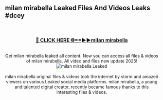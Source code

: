 ## milan mirabella Leaked Files And Videos Leaks #dcey
<br>
<div align="center">
<h3><a href="https://watchclip.my.id/milan mirabella" rel="nofollow">🔴 CLICK HERE 🌐==►►milan mirabella</a></h3>
<br>
Get milan mirabella leaked all content. Now you can access all files & videos of milan mirabella. All video and files new update 2025!
<br>
<a href="https://watchclip.my.id/milan mirabella" rel="nofollow" data-target="animated-image.originalLink"><img src="https://i.ibb.co.com/WyWwxjT/player-gif2.gif" alt="milan mirabella Leaked" style="max-width: 100%; display: inline-block;" data-target="animated-image.originalImage"></a>
<br><br>
milan mirabella original files & videos took the internet by storm and amazed viewers on various Leaked social media platforms. milan mirabella, a young and talented digital creator, recently became famous thanks to this interesting files & videos.
</div>
<br>